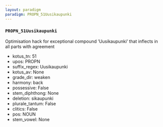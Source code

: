 ```yaml
---
layout: paradigm
paradigm: PROPN_51Uusikaupunki
---
```

### ` PROPN_51Uusikaupunki `

Optimisation hack for exceptional compound ’Uusikaupunki’ that inflects in all parts with agreement
* kotus_tn: 51
* upos: PROPN
* suffix_regex: Uusikaupunki
* kotus_av: None
* grade_dir: weaken
* harmony: back
* possessive: False
* stem_diphthong: None
* deletion: sikaupunki
* plurale_tantum: False
* clitics: False
* pos: NOUN
* stem_vowel: None
